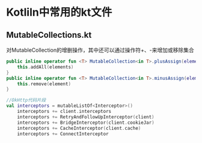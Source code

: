 # Kotliln中常用的kt文件

## MutableCollections.kt

对MutableCollection的增删操作，其中还可以通过操作符+、-来增加或移除集合

```kotlin
public inline operator fun <T> MutableCollection<in T>.plusAssign(elements: Iterable<T>) {
    this.addAll(elements)
}
public inline operator fun <T> MutableCollection<in T>.minusAssign(element: T) {
    this.remove(element)
}

//OkHttp代码片段
val interceptors = mutableListOf<Interceptor>()
    interceptors += client.interceptors
    interceptors += RetryAndFollowUpInterceptor(client)
    interceptors += BridgeInterceptor(client.cookieJar)
    interceptors += CacheInterceptor(client.cache)
    interceptors += ConnectInterceptor
```

